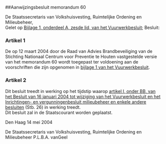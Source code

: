 <meta http-equiv='Content-Type' content='text/html; charset=utf-8' />

##Aanwijzingsbesluit memorandum 60

De Staatssecretaris van Volkshuisvesting, Ruimtelijke Ordening en Milieubeheer,  
Gelet op [Bijlage 1, onderdeel A, zesde lid, van het Vuurwerkbesluit](../../../../../AMvB/vuurwerkbesluit/BWBR0013360/README.md);
Besluit:    

### Artikel  1  

De op 12 maart 2004 door de Raad van Advies Brandbeveiliging van de Stichting Nationaal Centrum voor Preventie te Houten vastgestelde versie van het memorandum 60 wordt toegepast ter voldoening aan de voorschriften die zijn opgenomen in [bijlage 1 van het Vuurwerkbesluit](../../../../../AMvB/vuurwerkbesluit/BWBR0013360/README.md).  

### Artikel  2  

Dit besluit treedt in werking op het tijdstip waarop [artikel I, onder BB, van het Besluit van 16 januari 2004 tot wijziging van het Vuurwerkbesluit en het Inrichtingen- en vergunningenbesluit milieubeheer en enkele andere besluiten](../../../../../KB/wijzigingsbesluit/vuurwerkbesluit/enz./BWBR0016299/README.md) (Stb. 26) in werking treedt.  
Dit besluit zal in de Staatscourant worden geplaatst.   

Den Haag 
14 mei 2004    

De 
Staatssecretaris van Volkshuisvesting, Ruimtelijke Ordening en Milieubeheer
P.L.B.A. vanGeel    
